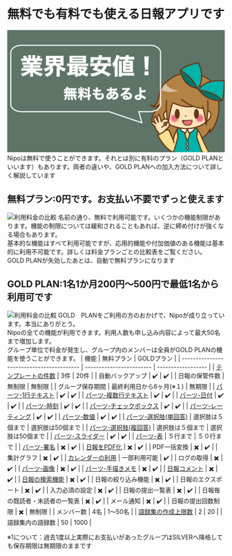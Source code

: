 # 無料でも有料でも使える日報アプリです
![利用料金の比較](../image/icatch/i18.png)
Nipoは無料で使うことができます。それとは別に有料のプラン（GOLD PLANといいます）もあります。両者の違いや、GOLD PLANへの加入方法について詳しく解説しています

## 無料プラン:0円です。お支払い不要でずっと使えます
![利用料金の比較](/price/free.png)
名前の通り、無料で利用可能です。いくつかの機能制限があります。機能の制限については緩和されることもあれば、逆に締め付けが強くなる場合もあります。  
基本的な機能はすべて利用可能ですが、応用的機能や付加価値のある機能は基本的に利用不可能です。詳しくは料金プランごとの比較表をご覧ください。  
GOLD PLANが失効したあとは、自動で無料プランになります

## GOLD PLAN:1名1か月200円～500円で最低1名から利用可です
![利用料金の比較](/price/gold.png)
GOLD　PLANをご利用の方のおかげで、Nipoが成り立っています。本当にありがとう。  
Nipoの全ての機能が利用できます。利用人数も申し込み内容によって最大50名まで増加します。  
グループ単位で料金が発生し、グループ内のメンバーは全員がGOLD PLANの機能を使うことができます。
| 機能                                        | 無料プラン                    | GOLDプラン            |
| ----------------------------------------- | ------------------------ | ------------------ |
| [テンプレートの件数](/manual/template/_make)       | 3件                       | 20件                |
| 自動バックアップ                                  | :heavy_check_mark:       | :heavy_check_mark: |
| 日報の保管件数                                   | 無制限                      | 無制限                |
| グループ保存期間                                  | 最終利用日から6ヶ月(※１)           | 無期限                |
| [パーツ-1行テキスト](/manual/template/text)       | :heavy_check_mark:       | :heavy_check_mark: |
| [パーツ-複数行テキスト](/manual/template/textarea)  | :heavy_check_mark:       | :heavy_check_mark: |
| [パーツ-日付](/manual/template/date)           | :heavy_check_mark:       | :heavy_check_mark: |
| [パーツ-時刻](/manual/template/time)           | :heavy_check_mark:       | :heavy_check_mark: |
| [パーツ-チェックボックス](/manual/template/checkbox) | :heavy_check_mark:       | :heavy_check_mark: |
| [パーツ-レーティング](/manual/template/rate)       | :heavy_check_mark:       | :heavy_check_mark: |
| [パーツ-数値](/manual/template/math)           | :heavy_check_mark:       | :heavy_check_mark: |
| [パーツ-選択肢(単回答)](/manual/template/select1)  | 選択肢は５個まで                 | 選択肢は50個まで          |
| [パーツ-選択肢(複回答)](/manual/template/select2)  | 選択肢は５個まで                 | 選択肢は50個まで          |
| [パーツ-スライダー](/manual/template/slide)       | :heavy_check_mark:       | :heavy_check_mark: |
| [パーツ-表](/manual/template/table)           | ５行まで                     | ５０行まで              |
| [パーツ-署名](/manual/template/sign)           | :heavy_multiplication_x: | :heavy_check_mark: |
| [日報をPDF化](/manual/utility/pdf)            | :heavy_multiplication_x: | :heavy_check_mark: |
| PDF一括変換                                   | :heavy_multiplication_x: | :heavy_check_mark: |
| 集計グラフ                                     | :heavy_multiplication_x: | :heavy_check_mark: |
| [カレンダーの利用](/manual/calendar/calendar)     | 一部利用可能                   | :heavy_check_mark: |
| ログの取得                                     | :heavy_multiplication_x: | :heavy_check_mark: |
| [パーツ-画像](/manual/template/pict)           | :heavy_multiplication_x: | :heavy_check_mark: |
| [パーツ-手描きメモ](/manual/template/canvas)      | :heavy_multiplication_x: | :heavy_check_mark: |
| [日報コメント](/manual/res/comment)             | :heavy_multiplication_x: | :heavy_check_mark: |
| [日報の検索機能](/manual/res/search)             | :heavy_multiplication_x: | :heavy_check_mark: |
| 日報の絞り込み機能                                 | :heavy_multiplication_x: | :heavy_check_mark: |
| 日報のエクスポート                                 | :heavy_multiplication_x: | :heavy_check_mark: |
| 入力必須の設定                                   | :heavy_multiplication_x: | :heavy_check_mark: |
| 日報の提出一覧表                                  | :heavy_multiplication_x: | :heavy_check_mark: |
| 日報毎の既読者・未読者の一覧表                           | :heavy_multiplication_x: | :heavy_check_mark: |
| メール通知                                     | :heavy_multiplication_x: | :heavy_check_mark: |
| 日報の提出回数制限                                 | :heavy_multiplication_x: | 無制限                |
| メンバー数                                     | 4名                       | 1〜50名              |
| [語録集の作成上限数](/manual/template/dictionaly)  | 2                        | 20                 |
| 語録集内の語録数                                  | 50                       | 1000               |

※1について：過去1度以上実際にお支払いがあったグループはSILVERへ降格しても保存期限は無期限のままです
<Price radioini="year" />
